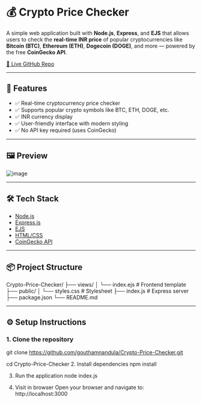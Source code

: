 # 💰 Crypto Price Checker

A simple web application built with **Node.js**, **Express**, and **EJS** that allows users to check the **real-time INR price** of popular cryptocurrencies like **Bitcoin (BTC)**, **Ethereum (ETH)**, **Dogecoin (DOGE)**, and more — powered by the free **CoinGecko API**.

[🔗 Live GitHub Repo](https://github.com/gouthamnandula/Crypto-Price-Checker)

---

## 🚀 Features

- ✅ Real-time cryptocurrency price checker
- ✅ Supports popular crypto symbols like BTC, ETH, DOGE, etc.
- ✅ INR currency display
- ✅ User-friendly interface with modern styling
- ✅ No API key required (uses CoinGecko)

---

## 🖼️ Preview

![image](https://github.com/user-attachments/assets/19cb29c4-991c-4224-acc2-2077293d5661)



---


## 🛠️ Tech Stack

- [Node.js](https://nodejs.org/)
- [Express.js](https://expressjs.com/)
- [EJS](https://ejs.co/)
- [HTML/CSS](https://developer.mozilla.org/en-US/docs/Web)
- [CoinGecko API](https://www.coingecko.com/en/api)
  

---

## 📦 Project Structure

Crypto-Price-Checker/
├── views/
│ └── index.ejs # Frontend template
├── public/
│ └── styles.css # Stylesheet
├── index.js # Express server
├── package.json
└── README.md


---

## ⚙️ Setup Instructions

### 1. Clone the repository

git clone https://github.com/gouthamnandula/Crypto-Price-Checker.git

cd Crypto-Price-Checker
2. Install dependencies
npm install

3. Run the application
node index.js

4. Visit in browser
Open your browser and navigate to:
http://localhost:3000
